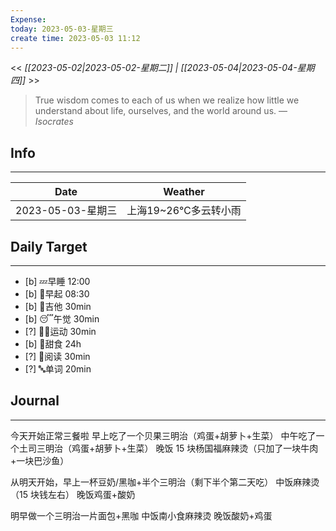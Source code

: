 ```yaml
---
Expense: 
today: 2023-05-03-星期三
create time: 2023-05-03 11:12
---
```


<< *[[2023-05-02|2023-05-02-星期二]] | [[2023-05-04|2023-05-04-星期四]]* >>


> True wisdom comes to each of us when we realize how little we understand about life, ourselves, and the world around us.
> — <cite>Isocrates</cite>


## Info
***
| Date        | Weather      | 
| ----------- | ------------ |
| 2023-05-03-星期三 |  上海19~26℃多云转小雨 |


## Daily Target 
***
- [b] 💤早睡   12:00
- [b] 🌅早起    08:30
- [b] 🎵吉他    30min
- [b] 😴午觉    30min
- [?] 🏃‍♀️运动    30min  
- [b] 🚫甜食    24h
- [?] 📖阅读    30min
- [?] 🔤单词    20min    


##  Journal
***

今天开始正常三餐啦
早上吃了一个贝果三明治（鸡蛋+胡萝卜+生菜）
中午吃了一个土司三明治（鸡蛋+胡萝卜+生菜）
晚饭 15 块杨国福麻辣烫（只加了一块牛肉+一块巴沙鱼）

从明天开始，早上一杯豆奶/黑咖+半个三明治（剩下半个第二天吃）
中饭麻辣烫（15 块钱左右）
晚饭鸡蛋+酸奶

明早做一个三明治一片面包+黑咖
中饭南小食麻辣烫
晚饭酸奶+鸡蛋